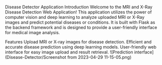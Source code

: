 Disease Detector Application
Introduction
Welcome to the MRI and X-Ray Disease Detection Web Application! This application utilizes the power of computer vision and deep learning to analyze uploaded MRI or X-Ray images and predict potential diseases or conditions. It is built with Flask as the backend framework and is designed to provide a user-friendly interface for medical image analysis.

Features
Upload MRI or X-ray images for disease detection.
Efficient and accurate disease prediction using deep learning models.
User-friendly web interface for easy image upload and result retrieval.
![Prediction interface](Disease-Detector/Screenshot from 2023-04-29 11-15-05.png)

